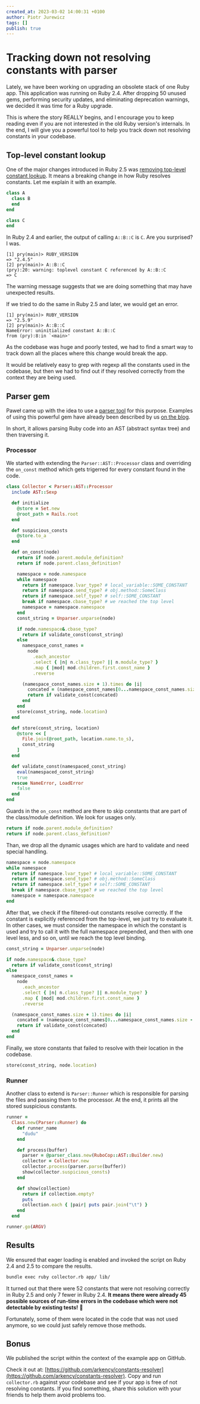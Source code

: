 ```yaml
---
created_at: 2023-03-02 14:00:31 +0100
author: Piotr Jurewicz
tags: []
publish: true
---
```


# Tracking down not resolving constants with parser

Lately, we have been working on upgrading an obsolete stack of one Ruby app.
This application was running on Ruby 2.4.
After dropping 50 unused gems, performing security updates, and eliminating deprecation warnings, we decided it was time for a Ruby upgrade.

This is where the story REALLY begins, and I encourage you to keep reading even if you are not interested in the old Ruby version's internals.
In the end, I will give you a powerful tool to help you track down not resolving constants in your codebase.
<!-- more -->

## Top-level constant lookup

One of the major changes introduced in Ruby 2.5 was [removing top-level constant lookup](https://github.com/ruby/ruby/commit/44a2576f79).
It means a breaking change in how Ruby resolves constants. Let me explain it with an example.
```ruby
class A
  class B
  end
end

class C
end
```

In Ruby 2.4 and earlier, the output of calling `A::B::C` is `C`. Are you surprised? I was.
```
[1] pry(main)> RUBY_VERSION
=> "2.4.5"
[2] pry(main)> A::B::C
(pry):20: warning: toplevel constant C referenced by A::B::C
=> C
```

The warning message suggests that we are doing something that may have unexpected results.

If we tried to do the same in Ruby 2.5 and later, we would get an error.
```
[1] pry(main)> RUBY_VERSION
=> "2.5.9"
[2] pry(main)> A::B::C
NameError: uninitialized constant A::B::C
from (pry):8:in `<main>'
```

As the codebase was huge and poorly tested, we had to find a smart way to track down all the places where this change would break the app.

It would be relatively easy to grep with regexp all the constants used in the codebase, but then we had to find out if they resolved correctly from the context they are being used.

## Parser gem

Paweł came up with the idea to use a [parser tool](https://github.com/whitequark/parser) for this purpose.
Examples of using this powerful gem have already been described by us [on the blog](https://blog.arkency.com/tags/parser/).

In short, it allows parsing Ruby code into an AST (abstract syntax tree) and then traversing it.

### Processor
We started with extending the `Parser::AST::Processor` class and overriding the `on_const` method which gets trigerred for every constant found in the code.
```ruby
class Collector < Parser::AST::Processor
  include AST::Sexp

  def initialize
    @store = Set.new
    @root_path = Rails.root
  end

  def suspicious_consts
    @store.to_a
  end

  def on_const(node)
    return if node.parent.module_definition?
    return if node.parent.class_definition?

    namespace = node.namespace
    while namespace
      return if namespace.lvar_type? # local_variable::SOME_CONSTANT
      return if namespace.send_type? # obj.method::SomeClass
      return if namespace.self_type? # self::SOME_CONSTANT
      break if namespace.cbase_type? # we reached the top level
      namespace = namespace.namespace
    end
    const_string = Unparser.unparse(node)

    if node.namespace&.cbase_type?
      return if validate_const(const_string)
    else
      namespace_const_names =
        node
          .each_ancestor
          .select { |n| n.class_type? || n.module_type? }
          .map { |mod| mod.children.first.const_name }
          .reverse

      (namespace_const_names.size + 1).times do |i|
        concated = (namespace_const_names[0...namespace_const_names.size - i] + [node.const_name]).join("::")
        return if validate_const(concated)
      end
    end
    store(const_string, node.location)
  end

  def store(const_string, location)
    @store << [
      File.join(@root_path, location.name.to_s),
      const_string
    ]
  end

  def validate_const(namespaced_const_string)
    eval(namespaced_const_string)
    true
  rescue NameError, LoadError
    false
  end
end
```

Guards in the `on_const` method are there to skip constants that are part of the class/module definition. We look for usages only.
```ruby
return if node.parent.module_definition?
return if node.parent.class_definition?
```

Than, we drop all the dynamic usages which are hard to validate and need special handling.
```ruby
namespace = node.namespace
while namespace
  return if namespace.lvar_type? # local_variable::SOME_CONSTANT 
  return if namespace.send_type? # obj.method::SomeClass
  return if namespace.self_type? # self::SOME_CONSTANT
  break if namespace.cbase_type? # we reached the top level
  namespace = namespace.namespace
end
```

After that, we check if the filtered-out constants resolve correctly.
If the constant is explicitly referenced from the top-level, we just try to evaluate it.
In other cases, we must consider the namespace in which the constant is used and try to call it with the full namespace prepended, and then with one level less, and so on, until we reach the top level binding.
```ruby
const_string = Unparser.unparse(node)

if node.namespace&.cbase_type?
  return if validate_const(const_string)
else
  namespace_const_names =
    node
      .each_ancestor
      .select { |n| n.class_type? || n.module_type? }
      .map { |mod| mod.children.first.const_name }
      .reverse

  (namespace_const_names.size + 1).times do |i|
    concated = (namespace_const_names[0...namespace_const_names.size - i] + [node.const_name]).join("::")
    return if validate_const(concated)
  end
end
```
Finally, we store constants that failed to resolve with their location in the codebase.

```ruby
store(const_string, node.location)
```

### Runner
Another class to extend is `Parser::Runner` which is responsible for parsing the files and passing them to the processor.
At the end, it prints all the stored suspicious constants.
```ruby
runner =
  Class.new(Parser::Runner) do
    def runner_name
      "dudu"
    end

    def process(buffer)
      parser = @parser_class.new(RuboCop::AST::Builder.new)
      collector = Collector.new
      collector.process(parser.parse(buffer))
      show(collector.suspicious_consts)
    end

    def show(collection)
      return if collection.empty?
      puts
      collection.each { |pair| puts pair.join("\t") }
    end
  end

runner.go(ARGV)
```

## Results
We ensured that eager loading is enabled and invoked the script on Ruby 2.4 and 2.5 to compare the results.
```bash
bundle exec ruby collector.rb app/ lib/
```
It turned out that there were 52 constants that were not resolving correctly in Ruby 2.5 and only 7 fewer in Ruby 2.4.
**It means there were already 45 possible sources of run-time errors in the codebase which were not detectable by existing tests!** 🤯

Fortunately, some of them were located in the code that was not used anymore, so we could just safely remove those methods.

## Bonus
We published the script within the context of the example app on GitHub.

Check it out at: [https://github.com/arkency/constants-resolver](https://github.com/arkency/constants-resolver). 
Copy and run `collector.rb` against your codebase and see if your app is free of not resolving constants. If you find something, share this solution with your friends to help them avoid problems too.